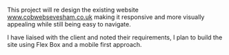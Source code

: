This project will re design the existing website www.cobwebsevesham.co.uk making it responsive and more visually appealing while still being easy to navigate.

I have liaised with the client and noted their requirements, I plan to build the site using Flex Box and a mobile first approach.
